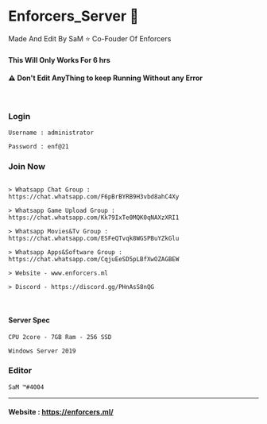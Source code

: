 # Enforcers_Server 🍃

Made And Edit By SaM ⭐️ Co-Fouder Of Enforcers 

#### This Will Only Works For 6 hrs


#### ⚠ Don't Edit AnyThing to keep Running Without any Error 

<br>

### Login
```
Username : administrator 

Password : enf@21

```

### Join Now
```

> Whatsapp Chat Group : https://chat.whatsapp.com/F6pBrBYRB9H3vbd8ahC4Xy

> Whatsapp Game Upload Group : https://chat.whatsapp.com/Kk79IxTe0MQK0qNAXzXRI1

> Whatsapp Movies&Tv Group : https://chat.whatsapp.com/ESFeQTvqk8WGSPBuYZkGlu

> Whatsapp Apps&Software Group : https://chat.whatsapp.com/CqjuEeSD5pLBfXwOZAGBEW

> Website - www.enforcers.ml

> Discord - https://discord.gg/PHnAsS8nQG

```
<br>


#### Server Spec
```
CPU 2core - 7GB Ram - 256 SSD

Windows Server 2019
```

### Editor
```
SaM ™#4004

```
---

#### Website : https://enforcers.ml/
